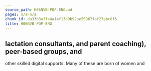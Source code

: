 ```yaml
---
source_path: H06NVB-PDF-ENG.md
pages: n/a-n/a
chunk_id: da33b3affe4a14f13d9b92ae55967faf27abc8f6
title: H06NVB-PDF-ENG
---
```

## lactation consultants, and parent coaching), peer-based groups, and

other skilled digital supports. Many of these are born of women and
